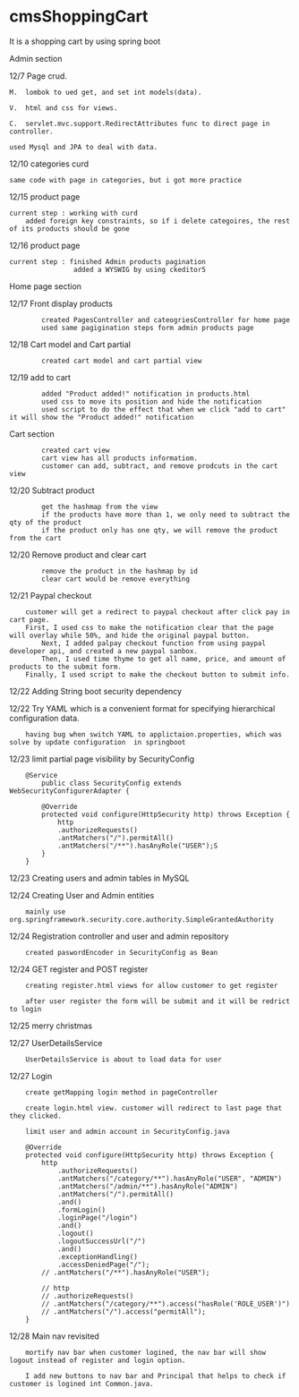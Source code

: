 # cmsShoppingCart
It is a shopping cart by using spring boot

Admin section

12/7 Page crud. 

	M.  lombok to ued get, and set int models(data).

	V.  html and css for views.

	C.  servlet.mvc.support.RedirectAttributes func to direct page in controller.

	used Mysql and JPA to deal with data.

12/10 categories curd

	same code with page in categories, but i got more practice 

12/15 product page

	current step : working with curd 
		added foreign key constraints, so if i delete categoires, the rest of its products should be gone

12/16 product page

	current step : finished Admin products pagination
               		added a WYSWIG by using ckeditor5
               
Home page section

12/17 Front display products

            created PagesController and cateogriesController for home page
            used same pagigination steps form admin products page

12/18 Cart model and Cart partial

           	created cart model and cart partial view

12/19 add to cart

            added "Product added!" notification in products.html
            used css to move its position and hide the notification
            used script to do the effect that when we click "add to cart" it will show the "Product added!" notification

Cart section

        	created cart view
            cart view has all products informatiom.
            customer can add, subtract, and remove prodcuts in the cart view

12/20 Subtract product

            get the hashmap from the view
            if the products have more than 1, we only need to subtract the qty of the product
            if the product only has one qty, we will remove the product from the cart
			
12/20 Remove product and clear cart

            remove the product in the hashmap by id
            clear cart would be remove everything

12/21 Paypal checkout

		customer will get a redirect to paypal checkout after click pay in cart page. 
		First, I used css to make the notification clear that the page will overlay while 50%, and hide the original paypal button.
        	Next, I added palpay checkout function from using paypal developer api, and created a new paypal sanbox.
        	Then, I used time thyme to get all name, price, and amount of products to the submit form.
		Finally, I used script to make the checkout button to submit info.
         

12/22 Adding String boot security dependency

12/22 Try YAML which is a convenient format for specifying hierarchical configuration data.
		
		having bug when switch YAML to applictaion.properties, which was solve by update configuration  in springboot
	
12/23 limit partial page visibility by SecurityConfig

		@Service
			public class SecurityConfig extends WebSecurityConfigurerAdapter {

    		@Override
    		protected void configure(HttpSecurity http) throws Exception {
        		http
                .authorizeRequests()
                .antMatchers("/").permitAll()
                .antMatchers("/**").hasAnyRole("USER");S
    		}
		}

12/23 Creating users and admin tables in MySQL

12/24 Creating User and Admin entities 
		
		mainly use org.springframework.security.core.authority.SimpleGrantedAuthority

12/24 Registration controller and user and admin repository

		created paswordEncoder in SecurityConfig as Bean

12/24 GET register and POST register

		creating register.html views for allow customer to get register 

		after user register the form will be submit and it will be redrict to login 

12/25 merry christmas

12/27 UserDetailsService

		UserDetailsService is about to load data for user 

12/27 Login

		create getMapping login method in pageController

		create login.html view. customer will redirect to last page that they clicked.

		limit user and admin account in SecurityConfig.java

		@Override
    	protected void configure(HttpSecurity http) throws Exception {
        	http
                .authorizeRequests()
                .antMatchers("/category/**").hasAnyRole("USER", "ADMIN")
                .antMatchers("/admin/**").hasAnyRole("ADMIN")
                .antMatchers("/").permitAll()
                .and()
                .formLogin()
                .loginPage("/login")
                .and()
                .logout()
                .logoutSuccessUrl("/")
                .and()
                .exceptionHandling()
                .accessDeniedPage("/");
        	// .antMatchers("/**").hasAnyRole("USER");

        	// http
        	// .authorizeRequests()
        	// .antMatchers("/category/**").access("hasRole('ROLE_USER')")
        	// .antMatchers("/").access("permitAll");
    	}

12/28 Main nav revisited

		mortify nav bar when customer logined, the nav bar will show logout instead of register and login option. 

		I add new buttons to nav bar and Principal that helps to check if customer is logined int Common.java.




